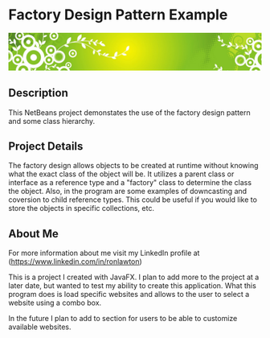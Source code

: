# Factory Design Pattern Example
![alt text](https://raw.githubusercontent.com/rlawton2/JavaFX-YourSites/master/Banner3.png)

## Description
This NetBeans project demonstates the use of the factory design pattern and some class hierarchy.

## Project Details
The factory design allows objects to be created at runtime without knowing what the exact class of the object will be. It utilizes a parent class or interface as a reference type and a "factory" class to determine the class the object. Also, in the program are some examples of downcasting and coversion to child reference types. This could be useful if you would like to store the objects in specific collections, etc.

## About Me
For more information about me visit my LinkedIn profile at (https://www.linkedin.com/in/ronlawton)



This is a project I created with JavaFX. I plan to add more to the project at a later date, but wanted to test my ability to create this application. What this program does is load specific websites and allows to the user to select a website using a combo box.

In the future I plan to add to section for users to be able to customize available websites. 
